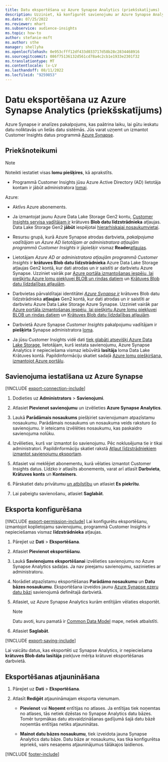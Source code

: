 ```yaml
---
title: Datu eksportēšana uz Azure Synapse Analytics (priekšskatījums)
description: Uzziniet, kā konfigurēt savienojumu ar Azure Synapse Analytics.
ms.date: 07/25/2022
ms.reviewer: mhart
ms.subservice: audience-insights
ms.topic: how-to
author: stefanie-msft
ms.author: sthe
manager: shellyha
ms.openlocfilehash: 0e953cfff12df433d033717d58b28c2834468916
ms.sourcegitcommit: 086f75136132d561cd78a4c2cb1e1933e2301f32
ms.translationtype: MT
ms.contentlocale: lv-LV
ms.lasthandoff: 08/11/2022
ms.locfileid: "9259853"
---
```

# <a name="export-data-to-azure-synapse-analytics-preview"></a>Datu eksportēšana uz Azure Synapse Analytics (priekšskatījums)

Azure Synapse ir analīzes pakalpojums, kas paātrina laiku, lai gūtu ieskatu datu noliktavās un lielās datu sistēmās. Jūs varat uzņemt un izmantot Customer Insights datus programmā [Azure Synapse](/azure/synapse-analytics/overview-what-is).

## <a name="prerequisites"></a>Priekšnoteikumi

> [!NOTE]
> Noteikti iestatiet visas **lomu piešķires**, kā aprakstīts.

- Programmā Customer Insights jūsu Azure Active Directory (AD) lietotāja kontam ir jābūt administratora [lomai](permissions.md#add-users).

Azure:

- Aktīvs Azure abonements.

- Ja izmantojat jaunu Azure Data Lake Storage Gen2 kontu, [Customer Insights servisa vadītājam ir](connect-service-principal.md) krātuves **Blob datu līdzstrādnieka** atļaujas. Data Lake Storage Gen2 **jābūt** iespējotai [hierarhiskajai nosaukumvietai](/azure/storage/blobs/data-lake-storage-namespace).

- Resursu grupā, kurā Azure Synapse atrodas darbvieta, *pakalpojuma vadītājam* un *Azure AD lietotājam ar administratora atļaujām programmā Customer Insights* ir jāpiešķir vismaz **Reader**[atļaujas](/azure/role-based-access-control/role-assignments-portal).

- Lietotājam *Azure AD ar administratora atļaujām programmā Customer Insights* ir **krātuves Blob datu līdzstrādnieka** Azure Data Lake Storage atļaujas Gen2 kontā, kur dati atrodas un ir saistīti ar darbvietu Azure Synapse. Uzziniet vairāk par [Azure portāla izmantošanas iespēju, lai piešķirtu Azure lomu piekļuvei BLOB un rindas datiem](/azure/storage/common/storage-auth-aad-rbac-portal) un [Krātuves Blob datu līdzdalības atļaujām](/azure/role-based-access-control/built-in-roles#storage-blob-data-contributor).

- Darbvietas pārvaldītajai identitātei *[Azure Synapse ir](/azure/synapse-analytics/security/synapse-workspace-managed-identity)* krātuves Blob datu līdzstrādnieka **atļaujas** Gen2 kontā, kur dati atrodas un ir saistīti ar darbvietu Azure Data Lake Storage Azure Synapse. Uzziniet vairāk par [Azure portāla izmantošanas iespēju, lai piešķirtu Azure lomu piekļuvei BLOB un rindas datiem](/azure/storage/common/storage-auth-aad-rbac-portal) un [Krātuves Blob datu līdzdalības atļaujām](/azure/role-based-access-control/built-in-roles#storage-blob-data-contributor).

- Darbvietā Azure Synapse *Customer Insights* pakalpojumu vadītājam ir **piešķirta** Synapse administratora [loma](/azure/synapse-analytics/security/how-to-set-up-access-control).

- Ja jūsu Customer Insights vidē dati [tiek glabāti atsevišķi Azure Data Lake Storage](own-data-lake-storage.md), lietotājam, kurš iestata savienojumu, Azure Synapse Analytics ir nepieciešama vismaz iebūvētā **lasītāja** loma Data Lake Krātuves kontā. Papildinformāciju skatiet sadaļā [Azure lomu piešķiršana, izmantojot Azure portālu](/azure/role-based-access-control/role-assignments-portal).

## <a name="set-up-connection-to-azure-synapse"></a>Savienojuma iestatīšana uz Azure Synapse

[!INCLUDE [export-connection-include](includes/export-connection-admn.md)]

1. Dodieties uz **Administrators** > **Savienojumi**.

1. Atlasiet **Pievienot savienojumu** un izvēlieties **Azure Synapse Analytics**.

1. Laukā **Parādāmais nosaukums** piešķiriet savienojumam atpazīstamu nosaukumu. Parādāmais nosaukums un nosaukuma veids raksturo šo savienojumu. Ir ieteicams izvēlēties nosaukumu, kas paskaidro savienojuma nolūku.

1. Izvēlieties, kurš var izmantot šo savienojumu. Pēc noklusējuma tie ir tikai administratori. Papildinformāciju skatiet rakstā [Atļaut līdzstrādniekiem izmantot savienojumu eksportam](connections.md#allow-contributors-to-use-a-connection-for-exports).

1. Atlasiet vai meklējiet abonementu, kurā vēlaties izmantot Customer Insights datus. Līdzko ir atlasīts abonements, varat arī atlasīt **Darbvieta**, **Krātuves konts** un **Konteiners**.

1. Pārskatiet datu privātumu [un atbilstību](connections.md#data-privacy-and-compliance) un atlasiet **Es piekrītu**.

1. Lai pabeigtu savienošanu, atlasiet **Saglabāt**.

## <a name="configure-an-export"></a>Eksporta konfigurēšana

[!INCLUDE [export-permission-include](includes/export-permission.md)] Lai konfigurētu eksportēšanu, izmantojot koplietojamu savienojumu, programmā Customer Insights ir nepieciešamas vismaz **līdzstrādnieka** atļaujas.

1. Pārejiet uz **Dati** > **Eksportēšana**.

1. Atlasiet **Pievienot eksportēšanu**.

1. Laukā **Savienojums eksportēšanai** izvēlieties savienojumu no Azure Synapse Analytics sadaļas. Ja nav pieejamu savienojumu, sazinieties ar administratoru.

1. Norādiet atpazīstamu eksportēšanas **Parādāmo nosaukumu** un **Datu bāzes nosaukumu**. Eksportēšana izveidos jaunu [Azure Synapse ezeru datu bāzi](/azure/synapse-analytics/database-designer/concepts-lake-database) savienojumā definētajā darbvietā.

1. Atlasiet, uz Azure Synapse Analytics kurām entītijām vēlaties eksportēt.
   > [!NOTE]
   > Datu avoti, kuru pamatā ir [Common Data Model](connect-common-data-model.md) mape, netiek atbalstīti.

1. Atlasiet **Saglabāt**.

[!INCLUDE [export-saving-include](includes/export-saving.md)]

Lai vaicātu datus, kas eksportēti uz Synapse Analytics, ir nepieciešama **krātuves Blob datu lasītāja** piekļuve mērķa krātuvei eksportēšanas darbvietā.

## <a name="update-an-export"></a>Eksportēšanas atjaunināšana

1. Pārejiet uz **Dati** > **Eksportēšana**.

1. Atlasīt **Rediģēt** atjaunināmajam eksporta vienumam.

   - **Pievienot** vai **Noņemt** entītijas no atlases. Ja entītijas tiek noņemtas no atlases, tās netiek dzēstas no Synapse Analytics datu bāzes. Tomēr turpmākas datu atsvaidzināšanas gadījumā šajā datu bāzē noņemtās entītijas netiks atjauninātas.

   - **Mainot datu bāzes nosaukumu**, tiek izveidota jauna Synapse Analytics datu bāze. Datu bāze ar nosaukumu, kas tika konfigurētsa iepriekš, vairs nesaņems atjauninājumus tālākajos laidienos.

[!INCLUDE [footer-include](includes/footer-banner.md)]
